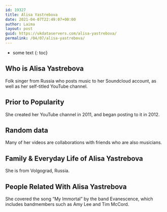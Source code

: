 ```yaml
---
id: 19327
title: Alisa Yastrebova
date: 2021-04-07T22:49:07+00:00
author: Laima
layout: post
guid: https://ukdataservers.com/alisa-yastrebova/
permalink: /04/07/alisa-yastrebova/
---
```


* some text
{: toc}


## Who is Alisa Yastrebova
                  
                  
                  
Folk singer from Russia who posts music to her Soundcloud account, as well as her self-titled YouTube channel.
                  
              
            
              
            
                
                
                
## Prior to Popularity
                  
                  
                  
She created her YouTube channel in 2011, and began posting to it in 2012.
                  
              
            
              
            
                
                
                
## Random data
                  
                  
                  
Many of her videos are collaborations with friends who are also musicians.
                  
              
            
              
            
                
                
                
## Family & Everyday Life of Alisa Yastrebova
                  
                  
                  
She is from Volgograd, Russia.
                  
              
            
              
            
                
                
                
## People Related With Alisa Yastrebova
                  
                  
                  
She covered the song &#8220;My Immortal&#8221; by the band Evanescence, which includes bandmembers such as Amy Lee and Tim McCord.
                  
              
            
              
            
                
              
            
              
              
            
            
              
            
          
          
          